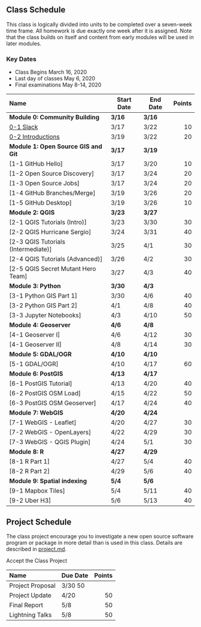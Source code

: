 
## Class Schedule

This class is logically divided into units to be completed over a seven-week time frame. All homework is due exactly one week after it is assigned. Note that the class builds on itself and content from early modules will be used in later modules.

### Key Dates
- Class Begins	March 16, 2020
- Last day of classes	May 6, 2020
- Final examinations	May 8-14, 2020

| Name | Start Date | End Date | Points |
| :--- | --- | --- | ---: |
| **Module 0: Community Building** | **3/16** | **3/16**  |   |
| [0-1 Slack](https://classroom.github.com/a/d3jQsMpu) | 3/17 | 3/22 | 10 |
| [0-2 Introductions](https://classroom.github.com/a/57ynkNwY) | 3/19 | 3/22 | 20 |
| **Module 1: Open Source GIS and Git** | **3/17** | **3/19**  |   |
| [1-1 GitHub Hello] | 3/17 | 3/20 | 10 |
| [1-2 Open Source Discovery] | 3/17 | 3/24 | 20 |
| [1-3 Open Source Jobs] | 3/17 | 3/24 | 20 |
| [1-4 GitHub Branches/Merge] | 3/19 | 3/26 | 20 |
| [1-5 GitHub Desktop] | 3/19 | 3/26 | 10 |
| **Module 2: QGIS** | **3/23** | **3/27** | |
| [2-1 QGIS Tutorials (Intro)] | 3/23 | 3/30 | 30 |
| [2-2 QGIS Hurricane Sergio] | 3/24 | 3/31  | 40 |
| [2-3 QGIS Tutorials (Intermediate)]  | 3/25 | 4/1 | 30 |
| [2-4 QGIS Tutorials (Advanced)] | 3/26 |4/2 | 30 |
| [2-5 QGIS Secret Mutant Hero Team] | 3/27 | 4/3 | 40 |
| **Module 3: Python** | **3/30** | **4/3** |  |
| [3-1 Python GIS Part 1] | 3/30 | 4/6 | 40 |
| [3-2 Python GIS Part 2] | 4/1 | 4/8 | 40 |
| [3-3 Jupyter Notebooks] | 4/3 | 4/10 | 50 |
| **Module 4: Geoserver** | **4/6** | **4/8** | |
| [4-1 Geoserver I] | 4/6 | 4/12 | 30 |
| [4-1 Geoserver II] | 4/8 | 4/14 | 30 |
| **Module 5: GDAL/OGR** | **4/10** | **4/10** | |
| [5-1 GDAL/OGR] | 4/10 | 4/17 | 60 |
| **Module 6: PostGIS** | **4/13** | **4/17** | |
| [6-1 PostGIS Tutorial] | 4/13 | 4/20 | 40 |
| [6-2 PostGIS OSM Load] | 4/15 | 4/22 | 50 |
| [6-3 PostGIS OSM Geoserver] | 4/17 | 4/24 | 40 |
| **Module 7: WebGIS** | **4/20** | **4/24** | |
| [7-1 WebGIS - Leaflet] | 4/20 | 4/27 | 30 |
| [7-2 WebGIS - OpenLayers] | 4/22 | 4/29 | 30 |
| [7-3 WebGIS - QGIS Plugin] | 4/24 | 5/1 | 30 |
| **Module 8: R** | **4/27** | **4/29** |  |
| [8-1 R Part 1] | 4/27 | 5/4 | 40 |
| [8-2 R Part 2] | 4/29 | 5/6 | 40 |
| **Module 9: Spatial indexing** | **5/4** | **5/6** |  |
| [9-1 Mapbox Tiles] | 5/4 | 5/11 | 40 |
| [9-2 Uber H3] | 5/6 | 5/13 | 40 |

## Project Schedule
The class project encourage you to investigate a new open source software program or package in more detail than
is used in this class. Details are described in [project.md](project.md).

Accept the Class Project

| Name | Due Date | Points |
| :--- | --- | ---: |
| Project Proposal | 3/30  50  |
| Project Update | 4/20 | 50  |
| Final Report | 5/8 | 50  |
| Lightning Talks | 5/8 | 50  |
